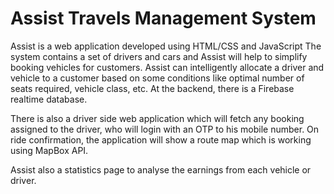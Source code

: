 # Assist Travels Management System

Assist is a web application developed using HTML/CSS and JavaScript
The system contains a set of drivers and cars and Assist will help to simplify booking vehicles for customers. Assist can intelligently allocate a driver and vehicle to a customer based on some conditions like optimal number of seats required, vehicle class, etc. At the backend, there is a Firebase realtime database.

There is also a driver side web application which will fetch any booking assigned to the driver, who will login with an OTP to his mobile number. On ride confirmation, the application will show a route map which is working using MapBox API.

Assist also a statistics page to analyse the earnings from each vehicle or driver.
